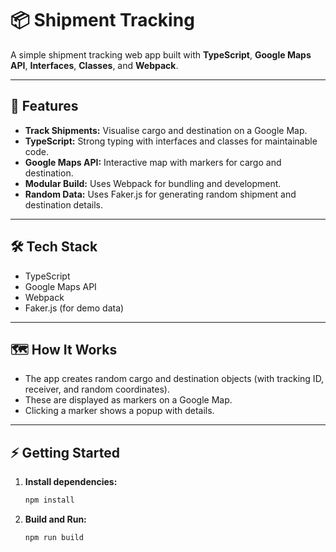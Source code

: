 # 📦 Shipment Tracking

A simple shipment tracking web app built with **TypeScript**, **Google Maps API**, **Interfaces**, **Classes**, and **Webpack**.

---

## 🚀 Features

- **Track Shipments:** Visualise cargo and destination on a Google Map.
- **TypeScript:** Strong typing with interfaces and classes for maintainable code.
- **Google Maps API:** Interactive map with markers for cargo and destination.
- **Modular Build:** Uses Webpack for bundling and development.
- **Random Data:** Uses Faker.js for generating random shipment and destination details.

---

## 🛠️ Tech Stack

- TypeScript
- Google Maps API
- Webpack
- Faker.js (for demo data)

---

## 🗺️ How It Works
- The app creates random cargo and destination objects (with tracking ID, receiver, and random coordinates).
- These are displayed as markers on a Google Map.
- Clicking a marker shows a popup with details.

--- 

## ⚡ Getting Started

1. **Install dependencies:**
   ```bash
   npm install


2. **Build and Run:**
   ```bash
   npm run build 


